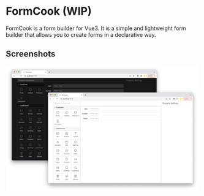 # FormCook (WIP)
FormCook is a form builder for Vue3. It is a simple and lightweight form builder that allows you to create forms in a declarative way.

## Screenshots

![WIP FormCook](./public/WIP.png)
